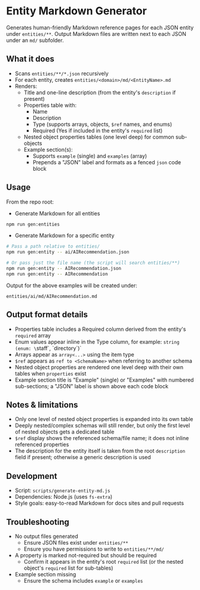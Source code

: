 # Entity Markdown Generator

Generates human-friendly Markdown reference pages for each JSON entity under `entities/**`. Output Markdown files are written next to each JSON under an `md/` subfolder.

## What it does

- Scans `entities/**/*.json` recursively
- For each entity, creates `entities/<domain>/md/<EntityName>.md`
- Renders:
  - Title and one-line description (from the entity's `description` if present)
  - Properties table with:
    - Name
    - Description
    - Type (supports arrays, objects, `$ref` names, and enums)
    - Required (Yes if included in the entity's `required` list)
  - Nested object properties tables (one level deep) for common sub-objects
  - Example section(s):
    - Supports `example` (single) and `examples` (array)
    - Prepends a "JSON" label and formats as a fenced `json` code block

## Usage

From the repo root:

- Generate Markdown for all entities
```bash
npm run gen:entities
```

- Generate Markdown for a specific entity
```bash
# Pass a path relative to entities/
npm run gen:entity -- ai/AIRecommendation.json

# Or pass just the file name (the script will search entities/**)
npm run gen:entity -- AIRecommendation.json
npm run gen:entity -- AIRecommendation
```

Output for the above examples will be created under:
```
entities/ai/md/AIRecommendation.md
```

## Output format details

- Properties table includes a Required column derived from the entity's `required` array
- Enum values appear inline in the Type column, for example: `string (enum: \`staff\`, \`directory\`)`
- Arrays appear as `array<...>` using the item type
- `$ref` appears as `ref to <SchemaName>` when referring to another schema
- Nested object properties are rendered one level deep with their own tables when `properties` exist
- Example section title is "Example" (single) or "Examples" with numbered sub-sections; a "JSON" label is shown above each code block

## Notes & limitations

- Only one level of nested object properties is expanded into its own table
- Deeply nested/complex schemas will still render, but only the first level of nested objects gets a dedicated table
- `$ref` display shows the referenced schema/file name; it does not inline referenced properties
- The description for the entity itself is taken from the root `description` field if present; otherwise a generic description is used

## Development

- Script: `scripts/generate-entity-md.js`
- Dependencies: Node.js (uses `fs-extra`)
- Style goals: easy-to-read Markdown for docs sites and pull requests

## Troubleshooting

- No output files generated
  - Ensure JSON files exist under `entities/**`
  - Ensure you have permissions to write to `entities/**/md/`
- A property is marked not-required but should be required
  - Confirm it appears in the entity's root `required` list (or the nested object's `required` list for sub-tables)
- Example section missing
  - Ensure the schema includes `example` or `examples`
